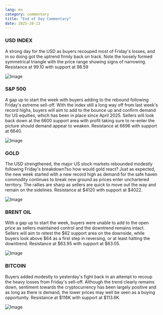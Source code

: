 ```yaml
---
lang: en
category: commentary
title: "End of Day Commentary"
date: 2025-10-13
---
```


### USD INDEX

A strong day for the USD as buyers recouped most of Friday's losses, and in so doing got the uptrend firmly back on track. Note the loosely formed symmetrical triangle with the price range showing signs of narrowing. Resistance at 99.10 with support at 98.59 

![Image](https://markleighedu.github.io/img/Oct-2025/13-Oct-2025/usdindex.jpg)

### S&P 500

A gap up to start the week with buyers adding to the rebound following Friday's extreme sell-off. With the index still a long way off from last week's record highs, buyers will aim to add to the bounce up and confirm demand for US equities, which has been in place since April 2025. Sellers will look back down at the 6600 support area with profit taking sure to re-enter the picture should demand appear to weaken. Resistance at 6696 with support at 6640.  

![Image](https://markleighedu.github.io/img/Oct-2025/13-Oct-2025/sp500.jpg)

### GOLD

The USD strengthened, the major US stock markets rebounded modestly following Friday's breakdown?so how would gold react? Just as expected, the new week started with a new record high as demand for the safe haven commodity continues to break new ground as prices enter unchartered territory. The rallies are sharp as sellers are quick to move out the way and remain on the sidelines. Resistance at $4120 with support at $4022. 

![Image](https://markleighedu.github.io/img/Oct-2025/13-Oct-2025/gold.jpg)

### BRENT OIL

With a gap up to start the week, buyers were unable to add to the open price as sellers maintained control and the downtrend remains intact. Sellers will aim to retest the $62 support area on the downside, while buyers look above $64 as a first step in reversing, or at least halting the downtrend. Resistance at $63.95 with support at $63.05.  

![Image](https://markleighedu.github.io/img/Oct-2025/13-Oct-2025/brentoil.jpg)

### BITCOIN

Buyers added modestly to yesterday's fight back in an attempt to recoup the heavy losses from Friday's sell-off. Although the trend clearly remains down, sentiment towards the cryptocurrency has been largely positive and as long as there is demand, the lower prices may well be seen as a buying opportunity. Resistance at $116K with support at $113.6K.

![Image](https://markleighedu.github.io/img/Oct-2025/13-Oct-2025/bitcoin.jpg)

